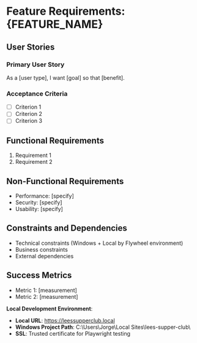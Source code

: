 # Feature Requirements: {FEATURE_NAME}

## User Stories

### Primary User Story
As a [user type], I want [goal] so that [benefit].

### Acceptance Criteria
- [ ] Criterion 1
- [ ] Criterion 2
- [ ] Criterion 3

## Functional Requirements
1. Requirement 1
2. Requirement 2

## Non-Functional Requirements
- Performance: [specify]
- Security: [specify]
- Usability: [specify]

## Constraints and Dependencies
- Technical constraints (Windows + Local by Flywheel environment)
- Business constraints
- External dependencies

## Success Metrics
- Metric 1: [measurement]
- Metric 2: [measurement]

**Local Development Environment**:
- **Local URL**: https://leessupperclub.local
- **Windows Project Path**: C:\Users\Jorge\Local Sites\lees-supper-club\
- **SSL**: Trusted certificate for Playwright testing